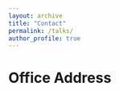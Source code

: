 ```yaml
---
layout: archive
title: "Contact"
permalink: /talks/
author_profile: true
---
```


Office Address
====== 


